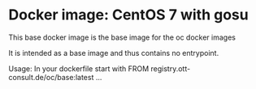 # Docker image: CentOS 7 with gosu
This base docker image is the base image for the oc docker images

It is intended as a base image and thus contains no entrypoint.

Usage:
In your dockerfile start with
    FROM registry.ott-consult.de/oc/base:latest
    ...

